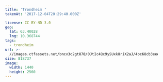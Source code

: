 ```yaml
---
title: 'Trondheim '
takenAt: '2017-12-04T20:29:40.000Z'

license: CC BY-ND 3.0
geo:
  lat: 63.40028
  lng: 10.368744
tags:
  - trondheim
url: >-
  //images.ctfassets.net/bncv3c2gt878/0JtIc4Qc9ySUxkUriX2aJ/4bc68cb3eee076f7a3928ec76e2d4f35/trondheim_23972254507_o
size: 818737
image:
  width: 1440
  height: 2560
---
```

